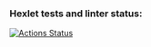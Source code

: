 ### Hexlet tests and linter status:
[![Actions Status](https://github.com/maxsmrnv/backend-project-4/workflows/hexlet-check/badge.svg)](https://github.com/maxsmrnv/backend-project-4/actions)
